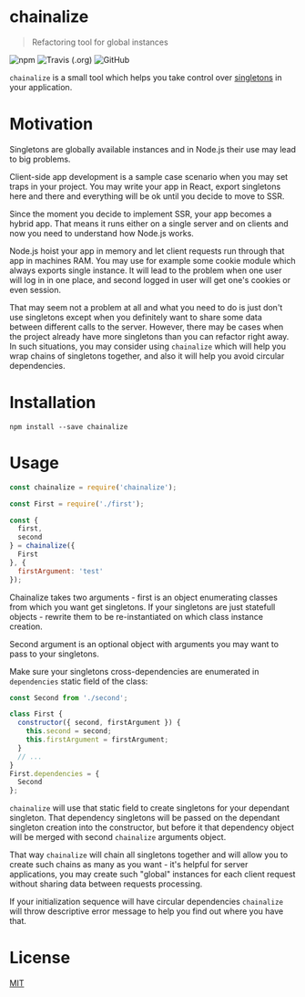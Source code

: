 # chainalize

> Refactoring tool for global instances

![npm](https://img.shields.io/npm/v/chainalize.svg?style=flat-square)
![Travis (.org)](https://img.shields.io/travis/mpachin/chainalize.svg?style=flat-square)
![GitHub](https://img.shields.io/github/license/mpachin/chainalize.svg?style=flat-square)

`chainalize` is a small tool which helps you take control over [singletons](https://en.wikipedia.org/wiki/Singleton_pattern) in your application.

# Motivation

Singletons are globally available instances and in Node.js their use may lead to big problems.

Client-side app development is a sample case scenario when you may set traps in your project. You may write your app in React, export singletons here and there and everything will be ok until you decide to move to SSR.

Since the moment you decide to implement SSR, your app becomes a hybrid app. That means it runs either on a single server and on clients and now you need to understand how Node.js works.

Node.js hoist your app in memory and let client requests run through that app in machines RAM. You may use for example some cookie module which always exports single instance. It will lead to the problem when one user will log in in one place, and second logged in user will get one's cookies or even session.

That may seem not a problem at all and what you need to do is just don't use singletons except when you definitely want to share some data between different calls to the server. However, there may be cases when the project already have more singletons than you can refactor right away. In such situations, you may consider using `chainalize` which will help you wrap chains of singletons together, and also it will help you avoid circular dependencies.

# Installation

```
npm install --save chainalize
```

# Usage

```js
const chainalize = require('chainalize');

const First = require('./first');

const {
  first,
  second
} = chainalize({
  First
}, {
  firstArgument: 'test'
});
```

Chainalize takes two arguments - first is an object enumerating classes from which you want get singletons. If your singletons are just statefull objects - rewrite them to be re-instantiated on which class instance creation.

Second argument is an optional object with arguments you may want to pass to your singletons.

Make sure your singletons cross-dependencies are enumerated in `dependencies` static field of the class:

```js
const Second from './second';

class First {
  constructor({ second, firstArgument }) {
    this.second = second;
    this.firstArgument = firstArgument;
  }
  // ...
}
First.dependencies = {
  Second
};
```

`chainalize` will use that static field to create singletons for your dependant singleton. That dependency singletons will be passed on the dependant singleton creation into the constructor, but before it that dependency object will be merged with second `chainalize` arguments object.

That way `chainalize` will chain all singletons together and will allow you to create such chains as many as you want - it's helpful for server applications, you may create such "global" instances for each client request without sharing data between requests processing.

If your initialization sequence will have circular dependencies `chainalize` will throw descriptive error message to help you find out where you have that.

# License

[MIT](LICENSE)
